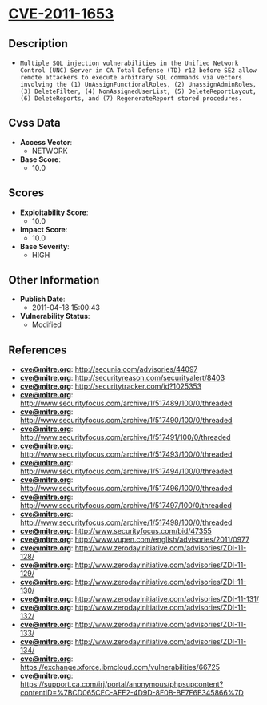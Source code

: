 
# [CVE-2011-1653](https://cve.mitre.org/cgi-bin/cvename.cgi?name=CVE-2011-1653)

## Description

- `Multiple SQL injection vulnerabilities in the Unified Network Control (UNC) Server in CA Total Defense (TD) r12 before SE2 allow remote attackers to execute arbitrary SQL commands via vectors involving the (1) UnAssignFunctionalRoles, (2) UnassignAdminRoles, (3) DeleteFilter, (4) NonAssignedUserList, (5) DeleteReportLayout, (6) DeleteReports, and (7) RegenerateReport stored procedures.`

## Cvss Data

- **Access Vector**:
  - NETWORK
- **Base Score**:
  - 10.0

## Scores

- **Exploitability Score**:
  - 10.0
- **Impact Score**:
  - 10.0
- **Base Severity**:
  - HIGH

## Other Information

- **Publish Date**:
  - 2011-04-18 15:00:43
- **Vulnerability Status**:
  - Modified

## References

- **cve@mitre.org**: http://secunia.com/advisories/44097
- **cve@mitre.org**: http://securityreason.com/securityalert/8403
- **cve@mitre.org**: http://securitytracker.com/id?1025353
- **cve@mitre.org**: http://www.securityfocus.com/archive/1/517489/100/0/threaded
- **cve@mitre.org**: http://www.securityfocus.com/archive/1/517490/100/0/threaded
- **cve@mitre.org**: http://www.securityfocus.com/archive/1/517491/100/0/threaded
- **cve@mitre.org**: http://www.securityfocus.com/archive/1/517493/100/0/threaded
- **cve@mitre.org**: http://www.securityfocus.com/archive/1/517494/100/0/threaded
- **cve@mitre.org**: http://www.securityfocus.com/archive/1/517496/100/0/threaded
- **cve@mitre.org**: http://www.securityfocus.com/archive/1/517497/100/0/threaded
- **cve@mitre.org**: http://www.securityfocus.com/archive/1/517498/100/0/threaded
- **cve@mitre.org**: http://www.securityfocus.com/bid/47355
- **cve@mitre.org**: http://www.vupen.com/english/advisories/2011/0977
- **cve@mitre.org**: http://www.zerodayinitiative.com/advisories/ZDI-11-128/
- **cve@mitre.org**: http://www.zerodayinitiative.com/advisories/ZDI-11-129/
- **cve@mitre.org**: http://www.zerodayinitiative.com/advisories/ZDI-11-130/
- **cve@mitre.org**: http://www.zerodayinitiative.com/advisories/ZDI-11-131/
- **cve@mitre.org**: http://www.zerodayinitiative.com/advisories/ZDI-11-132/
- **cve@mitre.org**: http://www.zerodayinitiative.com/advisories/ZDI-11-133/
- **cve@mitre.org**: http://www.zerodayinitiative.com/advisories/ZDI-11-134/
- **cve@mitre.org**: https://exchange.xforce.ibmcloud.com/vulnerabilities/66725
- **cve@mitre.org**: https://support.ca.com/irj/portal/anonymous/phpsupcontent?contentID=%7BCD065CEC-AFE2-4D9D-8E0B-BE7F6E345866%7D
